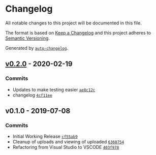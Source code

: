 # Changelog

All notable changes to this project will be documented in this file.

The format is based on [Keep a Changelog](http://keepachangelog.com/en/1.0.0/)
and this project adheres to [Semantic Versioning](http://semver.org/spec/v2.0.0.html).

Generated by [`auto-changelog`](https://github.com/CookPete/auto-changelog).

## [v0.2.0](https://github.com/martinholden-skillsoft/node-scorm-wrapper/compare/v0.1.0...v0.2.0) - 2020-02-19

### Commits

- Updates to make testing easier [`ae8c12c`](https://github.com/martinholden-skillsoft/node-scorm-wrapper/commit/ae8c12c4dbae915c4f5ef8a3c662317dc7de9e25)
- changelog [`4cf11ee`](https://github.com/martinholden-skillsoft/node-scorm-wrapper/commit/4cf11ee44d524d36a01ec618f128aff0495d63b2)

## v0.1.0 - 2019-07-08

### Commits

- Initial Working Release [`cf55ab9`](https://github.com/martinholden-skillsoft/node-scorm-wrapper/commit/cf55ab9ef63dd51a303f4ca023e9b1e8f1011026)
- Cleanup of uploads and viewing of uploaded [`6360754`](https://github.com/martinholden-skillsoft/node-scorm-wrapper/commit/636075464b085f877cf736bfcc00765a65886b15)
- Refactoring from Visual Studio to VSCODE [`403f978`](https://github.com/martinholden-skillsoft/node-scorm-wrapper/commit/403f978f390590fb9791fc16c813fe5210ba996c)
